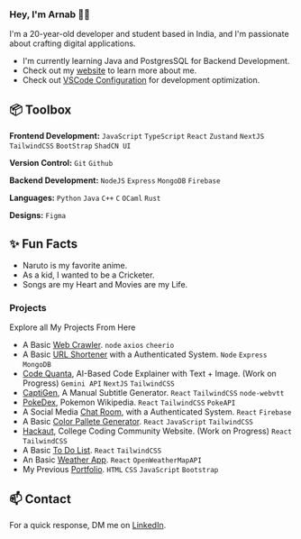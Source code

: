 ### Hey, I'm Arnab 👋🏽  

I'm a 20-year-old developer and student based in India, and I'm passionate about crafting digital applications. 

- I'm currently learning Java and PostgresSQL for Backend Development.
- Check out my [website](https://itzarnabpal.vercel.app/) to learn more about me.
- Check out [VSCode Configuration]() for development optimization.
 
## 📦 Toolbox

**Frontend Development:** `JavaScript` `TypeScript` `React` `Zustand` `NextJS` `TailwindCSS` `BootStrap` `ShadCN UI`
 
**Version Control:** `Git` `Github`

**Backend Development:** `NodeJS` `Express` `MongoDB` `Firebase` 

**Languages:** `Python` `Java` `C++` `C` `OCaml` `Rust`

**Designs:** `Figma`
 
## ✨ Fun Facts 

- Naruto is my favorite anime.
- As a kid, I wanted to be a Cricketer.
- Songs are my Heart and Movies are my Life.

### Projects

Explore all My Projects From Here

- A Basic [Web Crawler](https://github.com/arnabpal2022/web-crawler). `node` `axios` `cheerio`
- A Basic [URL Shortener](https://github.com/arnabpal2022/url-shortener) with a Authenticated System. `Node` `Express` `MongoDB`
- [Code Quanta](https://github.com/Sreyasree-001/Code-Quanta), AI-Based Code Explainer with Text + Image. (Work on Progress) `Gemini API` `NextJS` `TailwindCSS`
- [CaptiGen](https://github.com/arnabpal2022/CaptiGen), A Manual Subtitle Generator. `React` `TailwindCSS` `node-webvtt`
- [PokeDex](https://github.com/Sreyasree-001/PokeDex), Pokemon Wikipedia. `React` `TailwindCSS` `PokeAPI`
- A Social Media [Chat Room](https://github.com/arnabpal2022/chat-room), with a Authenticated System. `React` `Firebase`
- A Basic [Color Pallete Generator](https://github.com/arnabpal2022/color-pallete-generator). `React` `JavaScript` `TailwindCSS`
- [Hackaut](https://github.com/joysarkar18/Hackaut-web), College Coding Community Website. (Work on Progress) `React` `TailwindCSS`
- A Basic [To Do List](https://github.com/arnabpal2022/toDoList). `React` `TailwindCSS`
- An Basic [Weather App](https://github.com/arnabpal2022/Weather360). `React` `OpenWeatherMapAPI`
- My Previous [Portfolio](https://github.com/arnabpal2022/itzarnabpal-portfolio). `HTML` `CSS` `JavaScript` `Bootstrap`


## 📫 Contact

 For a quick response, DM me on [LinkedIn](https://www.linkedin.com/in/arnab-pal-90946b244/). 
 

